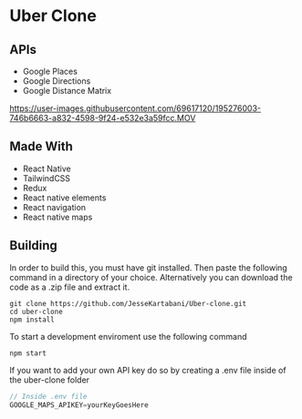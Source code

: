 # Uber Clone

## APIs

- Google Places
- Google Directions
- Google Distance Matrix

https://user-images.githubusercontent.com/69617120/195276003-746b6663-a832-4598-9f24-e532e3a59fcc.MOV

## Made With

- React Native
- TailwindCSS
- Redux
- React native elements
- React navigation
- React native maps

## Building

In order to build this, you must have git installed. Then paste the following command in a directory of your choice.
Alternatively you can download the code as a .zip file and extract it.

~~~git
git clone https://github.com/JesseKartabani/Uber-clone.git
cd uber-clone
npm install
~~~

To start a development enviroment use the following command

~~~npm
npm start
~~~

If you want to add your own API key do so by creating a .env file inside of the uber-clone folder

~~~js
// Inside .env file
GOOGLE_MAPS_APIKEY=yourKeyGoesHere
~~~

